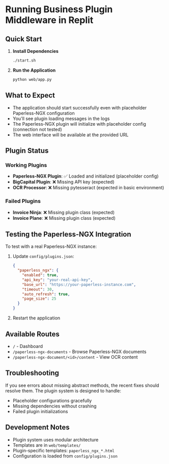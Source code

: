 # Running Business Plugin Middleware in Replit

## Quick Start

1. **Install Dependencies**
   ```bash
   ./start.sh
   ```

2. **Run the Application**
   ```bash
   python web/app.py
   ```

## What to Expect

- The application should start successfully even with placeholder Paperless-NGX configuration
- You'll see plugin loading messages in the logs
- The Paperless-NGX plugin will initialize with placeholder config (connection not tested)
- The web interface will be available at the provided URL

## Plugin Status

### Working Plugins
- **Paperless-NGX Plugin**: ✅ Loaded and initialized (placeholder config)
- **BigCapital Plugin**: ❌ Missing API key (expected)
- **OCR Processor**: ❌ Missing pytesseract (expected in basic environment)

### Failed Plugins
- **Invoice Ninja**: ❌ Missing plugin class (expected)
- **Invoice Plane**: ❌ Missing plugin class (expected)

## Testing the Paperless-NGX Integration

To test with a real Paperless-NGX instance:

1. Update `config/plugins.json`:
   ```json
   {
     "paperless_ngx": {
       "enabled": true,
       "api_key": "your-real-api-key",
       "base_url": "https://your-paperless-instance.com",
       "timeout": 30,
       "auto_refresh": true,
       "page_size": 25
     }
   }
   ```

2. Restart the application

## Available Routes

- `/` - Dashboard
- `/paperless-ngx-documents` - Browse Paperless-NGX documents
- `/paperless-ngx-document/<id>/content` - View OCR content

## Troubleshooting

If you see errors about missing abstract methods, the recent fixes should resolve them. The plugin system is designed to handle:
- Placeholder configurations gracefully
- Missing dependencies without crashing
- Failed plugin initializations

## Development Notes

- Plugin system uses modular architecture
- Templates are in `web/templates/`
- Plugin-specific templates: `paperless_ngx_*.html`
- Configuration is loaded from `config/plugins.json`

